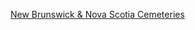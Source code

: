 
[New Brunswick & Nova Scotia Cemeteries](http://www.acadian-cemeteries.acadian-home.org/frames.html)
